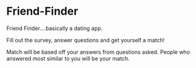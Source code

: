 # Friend-Finder

Friend Finder....basically a dating app.

Fill out the survey, answer questions and get yourself a match!

Match will be based off your answers from questions asked.
People who answered most similar to you will be your match.